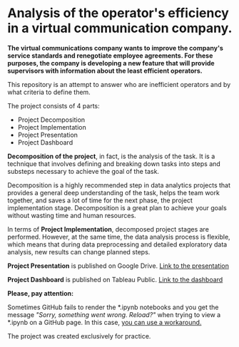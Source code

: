 # Analysis of the operator's efficiency in a virtual communication company.

**The virtual communications company wants to improve the company's service standards and renegotiate employee agreements.
For these purposes, the company is developing a new feature that will provide supervisors with information about the least efficient operators.**

This repository is an attempt to answer who are inefficient operators and by what criteria to define them. 

The project consists of 4 parts: 
* Project Decomposition
* Project Implementation
* Project Presentation
* Project Dashboard

**Decomposition of the project**, in fact, is the analysis of the task. It is a technique that involves defining and breaking down tasks into steps and substeps necessary to achieve the goal of the task.

Decomposition is a highly recommended step in data analytics projects that provides a general deep understanding of the task, helps the team work together, and saves a lot of time for the next phase, the project implementation stage. Decomposition is a great plan to achieve your goals without wasting time and human resources. 

In terms of **Project Implementation**, decomposed project stages are performed. However, at the same time, the data analysis process is flexible, which means that during data preprocessing and detailed exploratory data analysis, new results can change planned steps.

**Project Presentation** is published on Google Drive. [Link to the presentation](https://drive.google.com/file/d/1ErYiXI6F8TWRp-wZeqbTSL9F0GIezDwT/view?usp=sharing)

**Project Dashboard** is published on Tableau Public. [Link to the dashboard](https://public.tableau.com/views/Telecomoperatorsefficiency/TelecomOperatorsEfficiency?:language=en&:display_count=y&:origin=viz_share_link)

**Please, pay attention:**

Sometimes GitHub fails to render the *.ipynb notebooks and you get the message *"Sorry, something went wrong. Reload?"* when trying to view a *.ipynb on a GitHub page. In this case, [you can use a workaround.](https://github.com/Aliona88/analysis_telecom_employee_effectiveness/blob/master/if_notebook_not_loaded.md#a-workaround)

The project was created exclusively for practice.